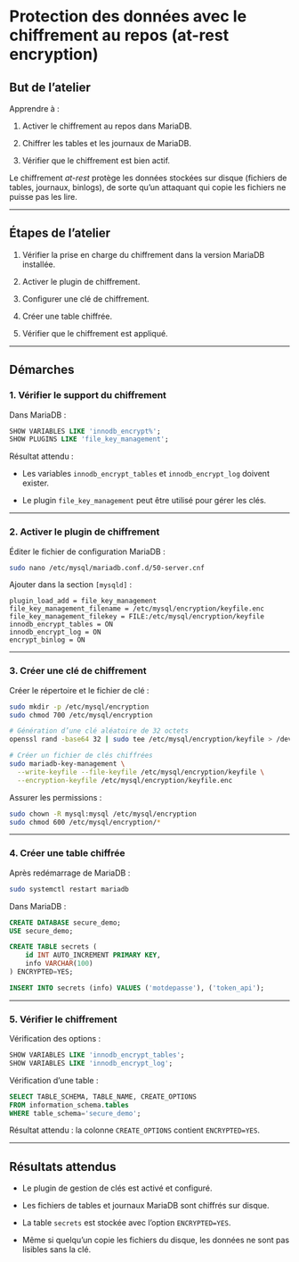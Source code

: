 

# Protection des données avec le chiffrement au repos (at-rest encryption)

## But de l’atelier

Apprendre à :

1. Activer le chiffrement au repos dans MariaDB.

2. Chiffrer les tables et les journaux de MariaDB.

3. Vérifier que le chiffrement est bien actif.

Le chiffrement *at-rest* protège les données stockées sur disque (fichiers de tables, journaux, binlogs), de sorte qu’un attaquant qui copie les fichiers ne puisse pas les lire.

---

## Étapes de l’atelier

1. Vérifier la prise en charge du chiffrement dans la version MariaDB installée.

2. Activer le plugin de chiffrement.

3. Configurer une clé de chiffrement.

4. Créer une table chiffrée.

5. Vérifier que le chiffrement est appliqué.

---

## Démarches

### 1. Vérifier le support du chiffrement

Dans MariaDB :

```sql
SHOW VARIABLES LIKE 'innodb_encrypt%';
SHOW PLUGINS LIKE 'file_key_management';
```

Résultat attendu :

- Les variables `innodb_encrypt_tables` et `innodb_encrypt_log` doivent exister.

- Le plugin `file_key_management` peut être utilisé pour gérer les clés.

---

### 2. Activer le plugin de chiffrement

Éditer le fichier de configuration MariaDB :

```bash
sudo nano /etc/mysql/mariadb.conf.d/50-server.cnf
```

Ajouter dans la section `[mysqld]` :

```
plugin_load_add = file_key_management
file_key_management_filename = /etc/mysql/encryption/keyfile.enc
file_key_management_filekey = FILE:/etc/mysql/encryption/keyfile
innodb_encrypt_tables = ON
innodb_encrypt_log = ON
encrypt_binlog = ON
```

---

### 3. Créer une clé de chiffrement

Créer le répertoire et le fichier de clé :

```bash
sudo mkdir -p /etc/mysql/encryption
sudo chmod 700 /etc/mysql/encryption

# Génération d’une clé aléatoire de 32 octets
openssl rand -base64 32 | sudo tee /etc/mysql/encryption/keyfile > /dev/null

# Créer un fichier de clés chiffrées
sudo mariadb-key-management \
  --write-keyfile --file-keyfile /etc/mysql/encryption/keyfile \
  --encryption-keyfile /etc/mysql/encryption/keyfile.enc
```

Assurer les permissions :

```bash
sudo chown -R mysql:mysql /etc/mysql/encryption
sudo chmod 600 /etc/mysql/encryption/*
```

---

### 4. Créer une table chiffrée

Après redémarrage de MariaDB :

```bash
sudo systemctl restart mariadb
```

Dans MariaDB :

```sql
CREATE DATABASE secure_demo;
USE secure_demo;

CREATE TABLE secrets (
    id INT AUTO_INCREMENT PRIMARY KEY,
    info VARCHAR(100)
) ENCRYPTED=YES;

INSERT INTO secrets (info) VALUES ('motdepasse'), ('token_api');
```

---

### 5. Vérifier le chiffrement

Vérification des options :

```sql
SHOW VARIABLES LIKE 'innodb_encrypt_tables';
SHOW VARIABLES LIKE 'innodb_encrypt_log';
```

Vérification d’une table :

```sql
SELECT TABLE_SCHEMA, TABLE_NAME, CREATE_OPTIONS
FROM information_schema.tables
WHERE table_schema='secure_demo';
```

Résultat attendu : la colonne `CREATE_OPTIONS` contient `ENCRYPTED=YES`.

---

## Résultats attendus

- Le plugin de gestion de clés est activé et configuré.

- Les fichiers de tables et journaux MariaDB sont chiffrés sur disque.

- La table `secrets` est stockée avec l’option `ENCRYPTED=YES`.

- Même si quelqu’un copie les fichiers du disque, les données ne sont pas lisibles sans la clé.



